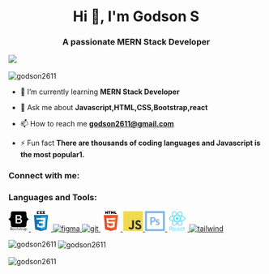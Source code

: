 <h1 align="center">Hi 👋, I'm Godson S</h1>
<h3 align="center">A passionate MERN Stack Developer</h3>
<img src="https://github.com/Godson2611/Godson2611/assets/100611736/5813a901-94e1-4b7c-aef8-cc0c5af126e9)">

<p align="left"> <img src="https://komarev.com/ghpvc/?username=godson2611&label=Profile%20views&color=0e75b6&style=flat" alt="godson2611" /> </p>

- 🌱 I’m currently learning **MERN Stack Developer**

- 💬 Ask me about **Javascript,HTML,CSS,Bootstrap,react**

- 📫 How to reach me **godson2611@gmail.com**

- ⚡ Fun fact **There are thousands of coding languages and Javascript is the most popular1.**

<h3 align="left">Connect with me:</h3>
<p align="left">
</p>

<h3 align="left">Languages and Tools:</h3>
<p align="left"> <a href="https://getbootstrap.com" target="_blank" rel="noreferrer"> <img src="https://raw.githubusercontent.com/devicons/devicon/master/icons/bootstrap/bootstrap-plain-wordmark.svg" alt="bootstrap" width="40" height="40"/> </a> <a href="https://www.w3schools.com/css/" target="_blank" rel="noreferrer"> <img src="https://raw.githubusercontent.com/devicons/devicon/master/icons/css3/css3-original-wordmark.svg" alt="css3" width="40" height="40"/> </a> <a href="https://www.figma.com/" target="_blank" rel="noreferrer"> <img src="https://www.vectorlogo.zone/logos/figma/figma-icon.svg" alt="figma" width="40" height="40"/> </a> <a href="https://git-scm.com/" target="_blank" rel="noreferrer"> <img src="https://www.vectorlogo.zone/logos/git-scm/git-scm-icon.svg" alt="git" width="40" height="40"/> </a> <a href="https://www.w3.org/html/" target="_blank" rel="noreferrer"> <img src="https://raw.githubusercontent.com/devicons/devicon/master/icons/html5/html5-original-wordmark.svg" alt="html5" width="40" height="40"/> </a> <a href="https://developer.mozilla.org/en-US/docs/Web/JavaScript" target="_blank" rel="noreferrer"> <img src="https://raw.githubusercontent.com/devicons/devicon/master/icons/javascript/javascript-original.svg" alt="javascript" width="40" height="40"/> </a> <a href="https://www.photoshop.com/en" target="_blank" rel="noreferrer"> <img src="https://raw.githubusercontent.com/devicons/devicon/master/icons/photoshop/photoshop-line.svg" alt="photoshop" width="40" height="40"/> </a> <a href="https://reactjs.org/" target="_blank" rel="noreferrer"> <img src="https://raw.githubusercontent.com/devicons/devicon/master/icons/react/react-original-wordmark.svg" alt="react" width="40" height="40"/> </a> <a href="https://tailwindcss.com/" target="_blank" rel="noreferrer"> <img src="https://www.vectorlogo.zone/logos/tailwindcss/tailwindcss-icon.svg" alt="tailwind" width="40" height="40"/> </a> </p>

<p><img align="left" src="https://github-readme-stats.vercel.app/api/top-langs?username=godson2611&show_icons=true&locale=en&layout=compact" alt="godson2611" /></p>

<p>&nbsp;<img align="center" src="https://github-readme-stats.vercel.app/api?username=godson2611&show_icons=true&locale=en" alt="godson2611" /></p>

<p><img align="center" src="https://github-readme-streak-stats.herokuapp.com/?user=godson2611&" alt="godson2611" /></p>

